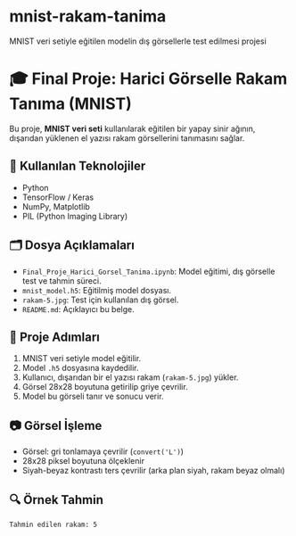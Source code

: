 # mnist-rakam-tanima
MNIST veri setiyle eğitilen modelin dış görsellerle test edilmesi projesi
# 🎓 Final Proje: Harici Görselle Rakam Tanıma (MNIST)

Bu proje, **MNIST veri seti** kullanılarak eğitilen bir yapay sinir ağının, dışarıdan yüklenen el yazısı rakam görsellerini tanımasını sağlar.

## 🧠 Kullanılan Teknolojiler

- Python
- TensorFlow / Keras
- NumPy, Matplotlib
- PIL (Python Imaging Library)

## 🗂️ Dosya Açıklamaları

- `Final_Proje_Harici_Gorsel_Tanima.ipynb`: Model eğitimi, dış görselle test ve tahmin süreci.
- `mnist_model.h5`: Eğitilmiş model dosyası.
- `rakam-5.jpg`: Test için kullanılan dış görsel.
- `README.md`: Açıklayıcı bu belge.

## 🧪 Proje Adımları

1. MNIST veri setiyle model eğitilir.
2. Model `.h5` dosyasına kaydedilir.
3. Kullanıcı, dışarıdan bir el yazısı rakam (`rakam-5.jpg`) yükler.
4. Görsel 28x28 boyutuna getirilip griye çevrilir.
5. Model bu görseli tanır ve sonucu verir.

## 📷 Görsel İşleme

- Görsel: gri tonlamaya çevrilir (`convert('L')`)
- 28x28 piksel boyutuna ölçeklenir
- Siyah-beyaz kontrastı ters çevrilir (arka plan siyah, rakam beyaz olmalı)

## 🔍 Örnek Tahmin

```bash
Tahmin edilen rakam: 5
